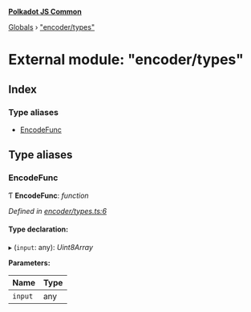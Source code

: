 **[Polkadot JS Common](../README.md)**

[Globals](../globals.md) › ["encoder/types"](_encoder_types_.md)

# External module: "encoder/types"

## Index

### Type aliases

* [EncodeFunc](_encoder_types_.md#encodefunc)

## Type aliases

###  EncodeFunc

Ƭ **EncodeFunc**: *function*

*Defined in [encoder/types.ts:6](https://github.com/polkadot-js/common/blob/5e494b7/packages/util-rlp/src/encoder/types.ts#L6)*

#### Type declaration:

▸ (`input`: any): *Uint8Array*

**Parameters:**

Name | Type |
------ | ------ |
`input` | any |